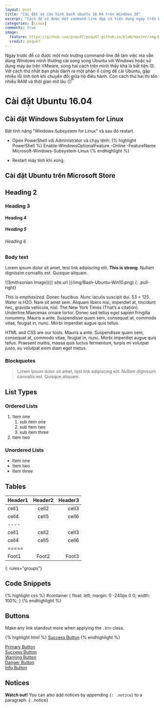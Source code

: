 ```yaml
---
layout: post
title: "Cài đặt và cấu hình bash ubuntu 16.04 trên Windows 10"
excerpt: "Cách để có được một command-line đẹp và tiện dụng ngay trên Windows"
categories: [Linux]
comments: true
image:
  feature: https://github.com/pvqu47/pvqu47.github.io/blob/master/img/Bash-Ubuntu-Win10.png
  credit: pvqu47
---
```


Ngày trước để có được một môi trường command-line để làm việc mà vẫn dùng Windows mình thường cài song song Ubuntu với Windows hoặc sử dụng máy ảo trên VMware, song hai cách trên mình thấy khá là bất tiện 😞. Với cách thứ nhất bạn phải dành ra một phần ổ cứng để cài Ubuntu, gặp nhiều lỗi linh tinh khi chuyển đổi giữa hệ điều hành. Còn cách thứ hai thì tốn nhiều RAM và thời gian mở lâu 😴   

# Cài đặt Ubuntu 16.04

## Cài đặt Windows Subsystem for Linux

Bật tính năng "Windows Subsystem for Linux" và sau đó restart.
* Open PowerShell với Administrator và chạy lệnh:
	{% highlight PowerShell %}
		Enable-WindowsOptionalFeature -Online -FeatureName Microsoft-Windows-Subsystem-Linux
	{% endhighlight %}

* Restart máy tính khi xong.

## Cài đặt Ubuntu trên Microsoft Store


## Heading 2

### Heading 3

#### Heading 4

##### Heading 5

###### Heading 6

### Body text

Lorem ipsum dolor sit amet, test link adipiscing elit. **This is strong**. Nullam dignissim convallis est. Quisque aliquam.

![Smithsonian Image]({{ site.url }}/img/Bash-Ubuntu-Win10.png)
{: .pull-right}

*This is emphasized*. Donec faucibus. Nunc iaculis suscipit dui. 53 = 125. Water is H2O. Nam sit amet sem. Aliquam libero nisi, imperdiet at, tincidunt nec, gravida vehicula, nisl. The New York Times (That’s a citation). Underline.Maecenas ornare tortor. Donec sed tellus eget sapien fringilla nonummy. Mauris a ante. Suspendisse quam sem, consequat at, commodo vitae, feugiat in, nunc. Morbi imperdiet augue quis tellus.

HTML and CSS are our tools. Mauris a ante. Suspendisse quam sem, consequat at, commodo vitae, feugiat in, nunc. Morbi imperdiet augue quis tellus. Praesent mattis, massa quis luctus fermentum, turpis mi volutpat justo, eu volutpat enim diam eget metus.

### Blockquotes

> Lorem ipsum dolor sit amet, test link adipiscing elit. Nullam dignissim convallis est. Quisque aliquam.

## List Types

### Ordered Lists

1. Item one
   1. sub item one
   2. sub item two
   3. sub item three
2. Item two

### Unordered Lists

* Item one
* Item two
* Item three

## Tables

| Header1 | Header2 | Header3 |
|:--------|:-------:|--------:|
| cell1   | cell2   | cell3   |
| cell4   | cell5   | cell6   |
|----
| cell1   | cell2   | cell3   |
| cell4   | cell5   | cell6   |
|=====
| Foot1   | Foot2   | Foot3
{: rules="groups"}

## Code Snippets

{% highlight css %}
#container {
  float: left;
  margin: 0 -240px 0 0;
  width: 100%;
}
{% endhighlight %}

## Buttons

Make any link standout more when applying the `.btn` class.

{% highlight html %}
<a href="#" class="btn btn-success">Success Button</a>
{% endhighlight %}

<div markdown="0"><a href="#" class="btn">Primary Button</a></div>
<div markdown="0"><a href="#" class="btn btn-success">Success Button</a></div>
<div markdown="0"><a href="#" class="btn btn-warning">Warning Button</a></div>
<div markdown="0"><a href="#" class="btn btn-danger">Danger Button</a></div>
<div markdown="0"><a href="#" class="btn btn-info">Info Button</a></div>

## Notices

**Watch out!** You can also add notices by appending `{: .notice}` to a paragraph.
{: .notice}
